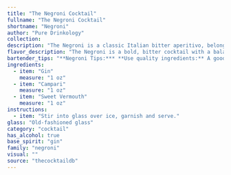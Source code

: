 ```yaml
---
title: "The Negroni Cocktail"
fullname: "The Negroni Cocktail"
shortname: "Negroni"
author: "Pure Drinkology"
collection:
description: "The Negroni is a classic Italian bitter aperitivo, belonging to the Americano family of cocktails.  Born in Florence in 1919, it's named after Count Camillo Negroni, who requested a stronger version of the Americano by replacing the soda water with gin. "
flavor_description: "The Negroni is a bold, bitter cocktail with a balanced complexity. Gin's juniper and citrus notes meet Campari's bitter orange and herbal flavors, while sweet vermouth adds a touch of sweetness and a hint of spice. The overall taste is dry, slightly sweet, and intensely bittersweet, with a long, lingering finish. "
bartender_tips: "**Negroni Tips:*** **Use quality ingredients:** A good Negroni starts with good gin, Campari, and sweet vermouth.* **Equal parts:** The classic Negroni uses equal parts of each ingredient.* **Stir, don't shake:** Shaking will dilute the drink.* **Chill the glass:** A chilled glass will keep the drink cold.* **Garnish with an orange peel:** The orange peel adds a citrusy aroma and flavor."
ingredients:
  - item: "Gin"
    measure: "1 oz"
  - item: "Campari"
    measure: "1 oz"
  - item: "Sweet Vermouth"
    measure: "1 oz"
instructions:
  - item: "Stir into glass over ice, garnish and serve."
glass: "Old-fashioned glass"
category: "cocktail"
has_alcohol: true
base_spirit: "gin"
family: "negroni"
visual: ""
source: "thecocktaildb"
---
```


